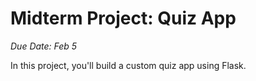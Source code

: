 # Midterm Project: Quiz App

_Due Date: Feb 5_

In this project, you'll build a custom quiz app using Flask.

<!--
> This is a **Team Project**. You'll work in groups of **2-3 students** to
> design and build your application.
>
> 1. Form your groups and communicate with your team before you accept the
>    assignment in Github Classroom.
> 2. Join the same team in Github Classroom. Work on your project together.
>    Ideally, find a time when you can all join a video call and work together on
>    the project. Everyone in the group should have a roughly equal contribution
>    to the project.
> 3. Submit your project as a group in Gradescope.

## Quiz App

[![Click to open the project](https://img.shields.io/static/v1?label=Open%20Project&message=Flask%20Guess%20my%20number&color=blue)](https://classroom.github.com/a/AKvoX2ly)

[https://classroom.github.com/a/AKvoX2ly](https://classroom.github.com/a/AKvoX2ly)

Quiz apps are really popular.

[Sporcle](https://www.sporcle.com/games/g/world?t=world), for instance, offers
tons of different types of quizzes, usually with a timer.

Have you ever taken a Buzzfeed-style Quiz? If you haven't (or even if you have),
take a look at [These Disney Channel And K-Pop Songs Have The Same Title — Which 
Do You Prefer?](https://www.buzzfeed.com/sagehaley/disney-channel-vs-kpop-songs). The quiz isn't really about knowing anything or getting the answer right, it's
about entertainment.

[Mentimeter](https://www.menti.com/) is a quiz app for education, and 
[SurveyMonkey](https://www.surveymonkey.com/) is a quiz app for
surveys for businesses.

In this project, you'll use what you've learned so far about web apps to make 
your own quiz app. You can pick any style - you don't have to follow the style 
any of these apps.

## Requirements

- Your application must use Flask
- Your application must render a quiz using a template
- Your application must allow users to answer questions using a form
- Your application must handle the response to the form, and show the user their
    results

## Optional

- You may add styles to the quiz app pages
- You may use a CSS framework
- You may render questions from a fixed list in your code, or from a database

## Submission

1. Commit and push your project to Github.
2. Submit your project in Gradescope (as a team).
3. Upload your work to Woolf (each team member should upload the files to
   Woolf).

-->
